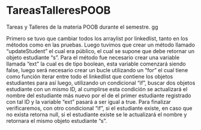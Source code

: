 # TareasTalleresPOOB
Tareas y Talleres de la materia POOB durante el semestre. gg

Primero se tuvo que cambiar todos los arraylist por linkedlist, tanto en los métodos como en las pruebas. Luego tuvimos que crear un método llamado “updateStudent” el cual era público, el cual se supone que debe retornar un objeto estudiante “s”. Para el método fue necesario crear una variable llamada “ext” la cual es de tipo boolean, esta variable comenzará siendo false, luego será necesario crear un bucle utilizando un “for” el cual tiene como función iterar entre todo el linkedlist que contiene los objetos estudiantes para así luego, utilizando un condicional “if”, buscar dos objetos estudiante con un mismo ID, al cumplirse esta condición se actualizará el nombre del estudiante más nuevo por el de el primer estudiante registrado con tal ID y la variable “ext” pasará a ser igual a true. Para finalizar verificaremos, con otro condicional “if”, si el estudiante existe, en caso que no exista retorna null, si el estudiante existe se le actualizará el nombre y retornara el mismo objeto estudiante “s”.
